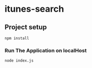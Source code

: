 # itunes-search

## Project setup
```
npm install 
```

### Run The Application on localHost
```
node index.js
```
